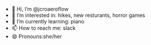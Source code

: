 - 👋 Hi, I’m @jcroaeroflow
- 👀 I’m interested in: hikes, new resturants, horror games
- 🌱 I’m currently learning: piano
- 📫 How to reach me: slack
- 😄 Pronouns:she/her

<!---
jcroaeroflow/jcroaeroflow is a ✨ special ✨ repository because its `README.md` (this file) appears on your GitHub profile.
You can click the Preview link to take a look at your changes.
--->

